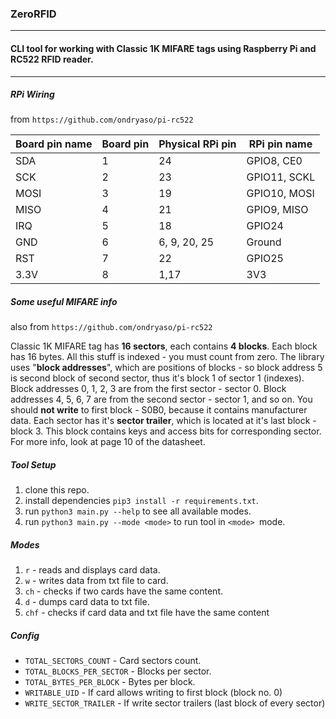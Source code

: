 ### ZeroRFID

---

#### CLI tool for working with Classic 1K MIFARE tags using Raspberry Pi and RC522 RFID reader.

---
##### RPi Wiring
from `https://github.com/ondryaso/pi-rc522`

| Board pin name | Board pin | Physical RPi pin | RPi pin name |
|----------------|-----------|------------------|--------------|
| SDA            | 1         | 24               | GPIO8, CE0   |
| SCK            | 2         | 23               | GPIO11, SCKL |
| MOSI           | 3         | 19               | GPIO10, MOSI |
| MISO           | 4         | 21               | GPIO9, MISO  |
| IRQ            | 5         | 18               | GPIO24       |
| GND            | 6         | 6, 9, 20, 25     | Ground       |
| RST            | 7         | 22               | GPIO25       |
| 3.3V           | 8         | 1,17             | 3V3          |


##### Some useful MIFARE info
also from `https://github.com/ondryaso/pi-rc522`

Classic 1K MIFARE tag has **16 sectors**, each contains **4 blocks**. Each block has 16 bytes. All this stuff is indexed - you must count from zero.
The library uses "**block addresses**", which are positions of blocks - so block address 5 is second block of second sector, 
thus it's block 1 of sector 1 (indexes). Block addresses 0, 1, 2, 3 are from the first sector - sector 0. Block addresses 4, 5, 6, 7 are
from the second sector - sector 1, and so on. You should **not write** to first block - S0B0, because it contains manufacturer data. Each sector has it's **sector trailer**,
which is located at it's last block - block 3. This block contains keys and access bits for corresponding sector. For more info, look at page 10 of the datasheet.

##### Tool Setup
1. clone this repo.
2. install dependencies `pip3 install -r requirements.txt`.
3. run `python3 main.py --help` to see all available modes.
4. run `python3 main.py --mode <mode>` to run tool in `<mode> `mode.

##### Modes
1. `r` - reads and displays card data.
2. `w` - writes data from txt file to card.
3. `ch` - checks if two cards have the same content.
4. `d` - dumps card data to txt file.
5. `chf` - checks if card data and txt file have the same content

##### Config
- `TOTAL_SECTORS_COUNT` - Card sectors count.
- `TOTAL_BLOCKS_PER_SECTOR` - Blocks per sector.
- `TOTAL_BYTES_PER_BLOCK` - Bytes per block.
- `WRITABLE_UID` - If card allows writing to first block (block no. 0)
- `WRITE_SECTOR_TRAILER` - If write sector trailers (last block of every sector)
